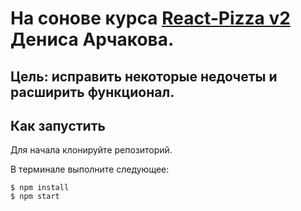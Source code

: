 # На сонове курса [React-Pizza v2](https://youtube.com/playlist?list=PL0FGkDGJQjJG9eI85xM1_iLIf6BcEdaNl) Дениса Арчакова.

## Цель: исправить некоторые недочеты и расширить функционал.

## Как запустить

Для начала клонируйте репозиторий.

В терминале выполните следующее:

```
$ npm install
$ npm start
```